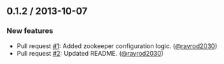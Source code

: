 ## 0.1.2 / 2013-10-07

### New features

* Pull request [#1][]: Added zookeeper configuration logic. ([@rayrod2030][])
* Pull request [#2][]: Updated README. ([@rayrod2030][])

[#1]: https://github.com/mdsol/chronos_cookbook/pull/1
[#2]: https://github.com/mdsol/chronos_cookbook/pull/2

[@rayrod2030]: https://github.com/rayrod2030
